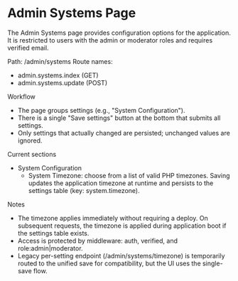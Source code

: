 # Admin Systems Page

The Admin Systems page provides configuration options for the application. It is restricted to users with the admin or moderator roles and requires verified email.

Path: /admin/systems
Route names: 
- admin.systems.index (GET)
- admin.systems.update (POST)

Workflow
- The page groups settings (e.g., "System Configuration").
- There is a single "Save settings" button at the bottom that submits all settings.
- Only settings that actually changed are persisted; unchanged values are ignored.

Current sections
- System Configuration
  - System Timezone: choose from a list of valid PHP timezones. Saving updates the application timezone at runtime and persists to the settings table (key: system.timezone).

Notes
- The timezone applies immediately without requiring a deploy. On subsequent requests, the timezone is applied during application boot if the settings table exists.
- Access is protected by middleware: auth, verified, and role:admin|moderator.
- Legacy per-setting endpoint (/admin/systems/timezone) is temporarily routed to the unified save for compatibility, but the UI uses the single-save flow.

